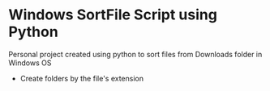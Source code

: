 # Windows SortFile Script using Python
Personal project created using python to sort files from Downloads folder in Windows OS
* Create folders by the file's extension
